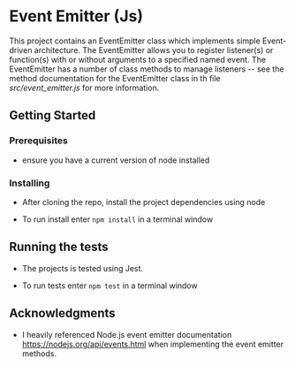 # Event Emitter (Js)

This project contains an EventEmitter class which implements simple Event-driven architecture.
The EventEmitter allows you to register listener(s) or function(s) with or without arguments to a specified named event.
The EventEmitter has a number of class methods to manage listeners
-- see the method documentation for the EventEmitter class in th file *src/event_emitter.js*  for more information.

## Getting Started

### Prerequisites

* ensure you have a current version of node installed

### Installing

* After cloning the repo, install the project dependencies using node

* To run install enter `npm install` in a terminal window

## Running the tests

* The projects is tested using Jest.

* To run tests enter `npm test` in a terminal window

## Acknowledgments

* I heavily referenced Node.js event emitter documentation  https://nodejs.org/api/events.html when implementing the event emitter methods.
